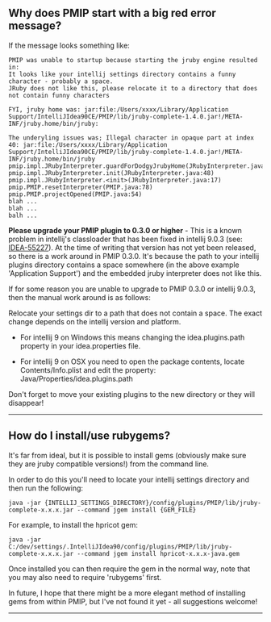 ## Why does PMIP start with a big red error message? ##

If the message looks something like:

```
PMIP was unable to startup because starting the jruby engine resulted in:
It looks like your intellij settings directory contains a funny character - probably a space. 
JRuby does not like this, please relocate it to a directory that does not contain funny characters

FYI, jruby home was: jar:file:/Users/xxxx/Library/Application Support/IntelliJIdea90CE/PMIP/lib/jruby-complete-1.4.0.jar!/META-INF/jruby.home/bin/jruby: 

The underyling issues was; Illegal character in opaque part at index 40: jar:file:/Users/xxxx/Library/Application Support/IntelliJIdea90CE/PMIP/lib/jruby-complete-1.4.0.jar!/META-INF/jruby.home/bin/jruby
pmip.impl.JRubyInterpreter.guardForDodgyJrubyHome(JRubyInterpreter.java:67)
pmip.impl.JRubyInterpreter.init(JRubyInterpreter.java:48)
pmip.impl.JRubyInterpreter.<init>(JRubyInterpreter.java:17)
pmip.PMIP.resetInterpreter(PMIP.java:78)
pmip.PMIP.projectOpened(PMIP.java:54)
blah ...
blah ...
balh ...
```

**Please upgrade your PMIP plugin to 0.3.0 or higher** - This is a known problem in intellij's classloader that has been fixed in intellij 9.0.3 (see:  [IDEA-55227](http://youtrack.jetbrains.net/issue/IDEA-55227)). At the time of writing that version has not yet been released, so there is a work around in PMIP 0.3.0. It's because the path to your intellij plugins directory contains a space somewhere (in the above example 'Application Support') and the embedded jruby interpreter does not like this.

If for some reason you are unable to upgrade to PMIP 0.3.0 or intellij 9.0.3, then the manual work around is as follows:

Relocate your settings dir to a path that does not contain a space.  The exact change depends on the intellij version and platform.

  * For intellij 9 on Windows this means changing the idea.plugins.path property in your idea.properties file.

  * For intellij 9 on OSX you need to open the package contents, locate Contents/Info.plist and edit the property: Java/Properties/idea.plugins.path

Don't forget to move your existing plugins to the new directory or they will disappear!


---


## How do I install/use rubygems? ##

It's far from ideal, but it is possible to install gems (obviously make sure they are jruby compatible versions!) from the command line.

In order to do this you'll need to locate your intellij settings directory and then run the following:

```
java -jar {INTELLIJ_SETTINGS_DIRECTORY}/config/plugins/PMIP/lib/jruby-complete-x.x.x.jar --command jgem install {GEM_FILE}
```

For example, to install the hpricot gem:
```
java -jar C:/dev/settings/.IntelliJIdea90/config/plugins/PMIP/lib/jruby-complete-x.x.x.jar --command jgem install hpricot-x.x.x-java.gem
```

Once installed you can then require the gem in the normal way, note that you may also need to require 'rubygems' first.

In future, I hope that there might be a more elegant method of installing gems from within PMIP, but I've not found it yet - all suggestions welcome!


---
